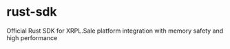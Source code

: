 # rust-sdk
Official Rust SDK for XRPL.Sale platform integration with memory safety and high performance
